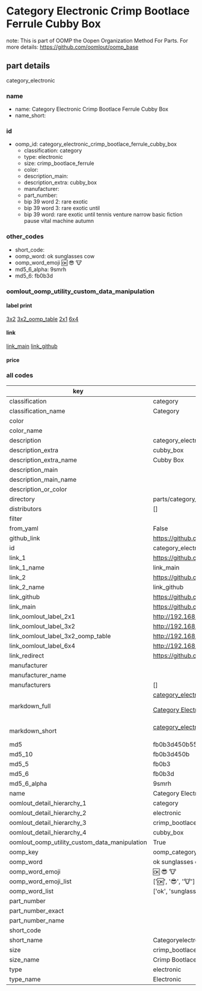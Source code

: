 # Category Electronic Crimp Bootlace Ferrule Cubby Box  

note: This is part of OOMP the Oopen Organization Method For Parts. For more details: https://github.com/oomlout/oomp_base

##  part details
  



category_electronic



### name
* name: Category Electronic Crimp Bootlace Ferrule Cubby Box
* name_short: 
### id
* oomp_id: category_electronic_crimp_bootlace_ferrule_cubby_box
  * classification: category
  * type: electronic
  * size: crimp_bootlace_ferrule
  * color: 
  * description_main: 
  * description_extra: cubby_box
  * manufacturer: 
  * part_number: 
  * bip 39 word 2: rare exotic
  * bip 39 word 3: rare exotic until
  * bip 39 word: rare exotic until tennis venture narrow basic fiction pause vital machine autumn

### other_codes
* short_code: 
* oomp_word: ok sunglasses cow
* oomp_word_emoji :ok: :sunglasses: :cow:
* md5_6_alpha: 9smrh
* md5_6: fb0b3d






### oomlout_oomp_utility_custom_data_manipulation
#### label print
[3x2](http://192.168.1.245:1112/?label=oomp%209smrh)
[3x2_oomp_table](http://192.168.1.108:1112/?label=oomp%209smrh)
[2x1](http://192.168.1.242:1112/?label=oomp%209smrh)
[6x4](http://192.168.1.55:1112/?label=oomp%209smrh)    

#### link

[link_main](https://github.com/oomlout/oomlout_oomp_version_1_messy/tree/main/parts/category_electronic_crimp_bootlace_ferrule_cubby_box) [link_github](https://github.com/oomlout/oomlout_oomp_version_1_messy/tree/main/parts/category_electronic_crimp_bootlace_ferrule_cubby_box)                             

#### price







### all codes 
| key | value |  
| --- | --- |  
| classification | category |  
| classification_name | Category |  
| color |  |  
| color_name |  |  
| description | category_electronic |  
| description_extra | cubby_box |  
| description_extra_name | Cubby Box |  
| description_main |  |  
| description_main_name |  |  
| description_or_color |   |  
| directory | parts/category_electronic_crimp_bootlace_ferrule_cubby_box |  
| distributors | [] |  
| filter |  |  
| from_yaml | False |  
| github_link | https://github.com/oomlout/oomlout_oomp_part_src/tree/main/parts/category_electronic_crimp_bootlace_ferrule_cubby_box |  
| id | category_electronic_crimp_bootlace_ferrule_cubby_box |  
| link_1 | https://github.com/oomlout/oomlout_oomp_version_1_messy/tree/main/parts/category_electronic_crimp_bootlace_ferrule_cubby_box |  
| link_1_name | link_main |  
| link_2 | https://github.com/oomlout/oomlout_oomp_version_1_messy/tree/main/parts/category_electronic_crimp_bootlace_ferrule_cubby_box |  
| link_2_name | link_github |  
| link_github | https://github.com/oomlout/oomlout_oomp_version_1_messy/tree/main/parts/category_electronic_crimp_bootlace_ferrule_cubby_box |  
| link_main | https://github.com/oomlout/oomlout_oomp_version_1_messy/tree/main/parts/category_electronic_crimp_bootlace_ferrule_cubby_box |  
| link_oomlout_label_2x1 | http://192.168.1.242:1112/?label=oomp%209smrh |  
| link_oomlout_label_3x2 | http://192.168.1.245:1112/?label=oomp%209smrh |  
| link_oomlout_label_3x2_oomp_table | http://192.168.1.108:1112/?label=oomp%209smrh |  
| link_oomlout_label_6x4 | http://192.168.1.55:1112/?label=oomp%209smrh |  
| link_redirect | https://github.com/oomlout/oomlout_oomp_version_1_messy/tree/main/parts/category_electronic_crimp_bootlace_ferrule_cubby_box |  
| manufacturer |  |  
| manufacturer_name |  |  
| manufacturers | [] |  
| markdown_full | [category_electronic_crimp_bootlace_ferrule_cubby_box](none)<br>[](none)<br>[Category Electronic Crimp Bootlace Ferrule Cubby Box](none)<br><br> |  
| markdown_short | [category_electronic_crimp_bootlace_ferrule_cubby_box](none)<br><br> |  
| md5 | fb0b3d450b55c2624c792df3dc540590 |  
| md5_10 | fb0b3d450b |  
| md5_5 | fb0b3 |  
| md5_6 | fb0b3d |  
| md5_6_alpha | 9smrh |  
| name | Category Electronic Crimp Bootlace Ferrule Cubby Box |  
| oomlout_detail_hierarchy_1 | category |  
| oomlout_detail_hierarchy_2 | electronic |  
| oomlout_detail_hierarchy_3 | crimp_bootlace_ferrule |  
| oomlout_detail_hierarchy_4 | cubby_box |  
| oomlout_oomp_utility_custom_data_manipulation | True |  
| oomp_key | oomp_category_electronic_crimp_bootlace_ferrule_cubby_box |  
| oomp_word | ok sunglasses cow |  
| oomp_word_emoji | :ok: :sunglasses: :cow: |  
| oomp_word_emoji_list | [':ok:', ':sunglasses:', ':cow:'] |  
| oomp_word_list | ['ok', 'sunglasses', 'cow'] |  
| part_number |  |  
| part_number_exact |  |  
| part_number_name |  |  
| short_code |  |  
| short_name | Categoryelectronic |  
| size | crimp_bootlace_ferrule |  
| size_name | Crimp Bootlace Ferrule |  
| type | electronic |  
| type_name | Electronic |  
